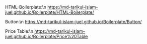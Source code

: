 HTML-Boilerplate:\n
https://md-tarikul-islam-juel.github.io/Boilerplate/HTML-Boilerplate/

Button:\n
https://md-tarikul-islam-juel.github.io/Boilerplate/Button/

Price Table:\n
https://md-tarikul-islam-juel.github.io/Boilerplate/Price%20Table
